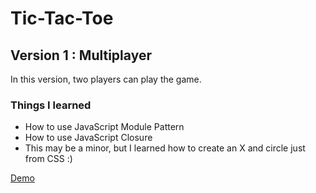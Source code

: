 # Tic-Tac-Toe


## Version 1 : Multiplayer

In this version, two players can play the game.

### Things I learned
 * How to use JavaScript Module Pattern
 * How to use JavaScript Closure
 * This may be a minor, but I learned how to create an X and circle just from CSS :)

[Demo]()
